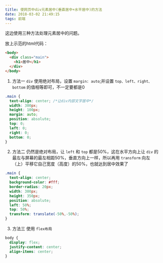 ```yaml
---
title: 使网页中div元素居中(垂直居中+水平居中)的方法
date: 2018-03-02 21:49:15
tags: 前端
---
```


这边使用三种方法处理元素居中的问题。
<!--more-->
放上示范的html代码：

```html
<body>
  <div class="main">
    <h1>居中</h1>
  </div>
</body>
```

1. 方法一
`div` 使用绝对布局，设置 `margin: auto`;并设置 `top、left、right、bottom` 的值相等即可，不一定要都是0
```css
.main {
  text-align: center; /*让div内部文字居中*/
  width: 300px;
  height: 100px;
  margin: auto;
  position: absolute;
  top: 0;
  left: 0;
  right: 0;
  bottom: 0;
}
```

2. 方法二
仍然是绝对布局，让 `left` 和 `top` 都是50%，这在水平方向上让 `div` 的最左与屏幕的最左相距50%，垂直方向上一样，所以再用 `transform` 向左（上）平移它自己宽度（高度）的50%，也就达到居中效果了
```css
.main {
  text-align: center;
  background-color: #fff;
  border-radius: 20px;
  width: 300px;
  height: 350px;
  position: absolute;
  left: 50%;
  top: 50%;
  transform: translate(-50%,-50%);
}
```

3. 方法三
使用 `flex布局`
```css
body {
  display: flex;
  justify-content: center;
  align-items: center;
}
```